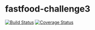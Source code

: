 # fastfood-challenge3

[![Build Status](https://travis-ci.org/walimike/fastfood-challenge3.svg?branch=develop)](https://travis-ci.org/walimike/fastfood-challenge3)                                                   [![Coverage Status](https://coveralls.io/repos/github/walimike/fastfood-challenge3/badge.svg?branch=develop)](https://coveralls.io/github/walimike/fastfood-challenge3?branch=develop)




